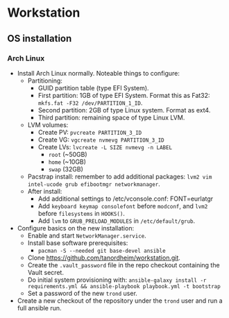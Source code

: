 # Workstation

## OS installation

### Arch Linux

- Install Arch Linux normally. Noteable things to configure:
  - Partitioning:
    - GUID partition table (type EFI System).
    - First partition: 1GB of type EFI System. Format this as Fat32: `mkfs.fat -F32 /dev/PARTITION_1_ID`.
    - Second partition: 2GB of type Linux system. Format as ext4.
    - Third partition: remaining space of type Linux LVM.
  - LVM volumes:
    - Create PV: `pvcreate PARTITION_3_ID`
    - Create VG: `vgcreate nvmevg PARTITION_3_ID`
    - Create LVs: `lvcreate -L SIZE nvmevg -n LABEL`
      - `root` (~50GB)
      - `home` (~10GB)
      - `swap` (32GB)
  - Pacstrap install: remember to add additional packages: `lvm2 vim intel-ucode grub efibootmgr networkmanager`.
  - After install:
    - Add additional settings to /etc/vconsole.conf: FONT=eurlatgr
    - Add `keyboard keymap consolefont` before `modconf`, and `lvm2` before `filesystems` in `HOOKS()`.
    - Add `lvm` to `GRUB_PRELOAD_MODULES` in `/etc/default/grub`.
- Configure basics on the new installation:
  - Enable and start `NetworkManager.service`.
  - Install base software prerequisites:
    - `pacman -S --needed git base-devel ansible`
  - Clone https://github.com/tanordheim/workstation.git.
  - Create the `.vault_password` file in the repo checkout containing the Vault secret.
  - Do initial system provisioning with: `ansible-galaxy install -r requirements.yml && ansible-playbook playbook.yml -t bootstrap`
  - Set a password of the new `trond` user.
- Create a new checkout of the repository under the `trond` user and run a full ansible run.
